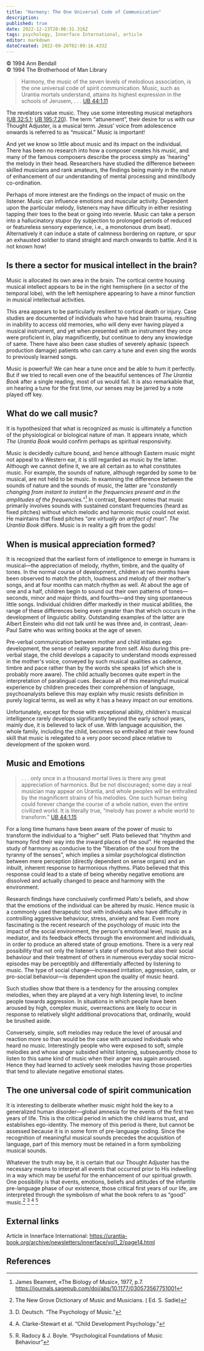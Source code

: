 ```yaml
---
title: "Harmony: The One Universal Code of Communication"
description: 
published: true
date: 2022-12-23T20:06:31.316Z
tags: psychology, Innerface International, article
editor: markdown
dateCreated: 2022-09-26T02:09:16.433Z
---
```


<p class="v-card v-sheet theme--light grey lighten-3 px-2">© 1994 Ann Bendall<br>© 1994 The Brotherhood of Man Library</p>

> Harmony, the music of the seven levels of melodious association, is the one universal code of spirit communication. Music, such as Urantia mortals understand, attains its highest expression in the schools of Jerusem, . . . [UB 44:1.11](/en/The_Urantia_Book/44#p1_11)

The revelators value music. They use some interesting musical metaphors ([UB 32:5.1](/en/The_Urantia_Book/32#p5_1); [UB 195:7.20](/en/The_Urantia_Book/195#p7_20)). The term “attunement”, their desire for us with our Thought Adjuster, is a musical term. Jesus' voice from adolescence onwards is referred to as “musical.” Music is important!

And yet we know so little about music and its impact on the individual. There has been no research into how a composer creates his music, and many of the famous composers describe the process simply as 'hearing" the melody in their head. Researchers have studied the difference between skilled musicians and rank amateurs, the findings being mainly in the nature of enhancement of our understanding of mental processing and mind/body co-ordination.

Perhaps of more interest are the findings on the impact of music on the listener. Music can influence emotions and muscular activity. Dependent upon the particular melody, listeners may have difficulty in either resisting tapping their toes to the beat or going into reverie. Music can take a person into a hallucinatory stupor (by subjection to  prolonged periods of reduced or featureless sensory experience, i.e., a monotonous drum beat). Alternatively it can induce a state of calmness bordering on rapture, or spur an exhausted soldier to stand straight and march onwards to battle. And it is not known how!

## Is there a sector for musical intellect in the brain?

Music is allocated its own area in the brain. The cortical centre housing musical intellect appears to be in the right hemisphere (in a sector of the temporal lobe), with the left hemisphere appearing to have a minor  function in musical intellectual activities.

This area appears to be particularly resilient to cortical death or injury. Case studies are documented of individuals who have had brain trauma, resulting in  inability to access old memories, who will deny ever having played a musical instrument, and yet when presented with an instrument they once were proficient in, play magnificently, but continue to deny any knowledge of same. There have also been case studies of severely aphasic (speech production damage) patients who can carry a tune and even sing the words to previously learned songs.

Music is powerful! We can hear a tune once and be able to hum it perfectly. But if we tried to recall even one of the beautiful sentences of _The Urantia Book_ after a single reading, most of us would fail. It is also remarkable that, on hearing a tune for the first time, our senses may be jarred by a note played off key.

## What do we call music?

It is hypothesized that what is recognized as music is ultimately a function of the physiological or biological nature of man. It appears innate, which _The Urantia Book_ would confirm perhaps as spiritual responsivity.

Music is decidedly culture bound, and hence although Eastern music might not appeal to a Western ear, it is still regarded as music by the latter. Although we cannot define it, we are all certain as to what constitutes music. For example, the sounds of nature, although regarded by some to be musical, are not held to be music. In examining the difference between the sounds of nature and the sounds of music, the latter are “_constantly changing from instant to instant in the frequencies present and in the amplitudes of the frequencies._”[^1] In contrast, Beament notes that music primarily involves sounds with sustained constant frequencies (heard as fixed pitches) without which melodic and harmonic music could not exist. He maintains that fixed pitches “_are virtually an artifact of man_”. _The Urantia Book_ differs. Music is in reality a gift from the gods!

## When is musical appreciation formed?

It is recognized that the earliest form  of intelligence to emerge in humans is musical—the appreciation of melody, rhythm, timbre, and the quality of tones.   In the normal course of development, children at two months have been observed to match the pitch, loudness and melody of their mother's songs, and at four months can match rhythm as well. At about the age of one and a half, children begin to sound out their own patterns of tones—seconds, minor and major thirds, and fourths—and they sing spontaneous little songs. Individual children differ markedly in their musical abilities, the range of these differences being even greater than that which occurs in the development of linguistic ability. Outstanding examples of the latter are Albert Einstein who did not talk until he was three and, in contrast, Jean-Paul Satre who was writing books at the age of seven.

Pre-verbal communication between mother and child initiates ego development, the sense of reality separate from self. Also during this pre-verbal stage, the child develops a capacity to understand moods expressed in the mother's voice, conveyed by such musical qualities as cadence, timbre and pace rather than by the words she speaks (of which she is probably more aware). The child actually becomes quite expert in the interpretation of paralingual cues. Because all of this meaningful musical experience by children precedes their comprehension of language,  psychoanalysts believe this may explain why music resists definition in purely logical terms, as well as why it has a heavy impact on our emotions.

Unfortunately, except for those with exceptional ability, children's musical intelligence rarely develops significantly beyond the early school years, mainly due, it is believed to lack of use. With language acquisition, the whole family, including the child, becomes so enthralled at their new found skill that music is relegated to a very poor second place relative to development of the spoken word.

## Music and Emotions

> . . . only once in a thousand mortal lives is there any great appreciation of harmonics. But be not discouraged; some day a real musician may appear on Urantia, and whole peoples will be enthralled by the magnificent strains of his melodies. One such human being could forever change the course of a whole nation, even the entire civilized world. It is literally true, “melody has power a whole world to transform.” [UB 44:1.15](/en/The_Urantia_Book/44#p1_15)

For a long time humans have been aware of the power of music to transform the individual to a “higher” self.  Plato believed that “rhythm and harmony find their way into the inward places of the soul”. He regarded the study of harmony as conducive to the “liberation of the soul from the tyranny of  the senses”, which implies a similar psychological distinction between mere perception (directly dependent on sense organs) and an inbuilt, inherent response to harmonious rhythms. Plato believed that this response could lead to a state of being whereby negative emotions are dissolved and actually changed to peace and harmony with the environment.

Research findings have conclusively confirmed Plato's beliefs, and show that the emotions of the individual can be altered by music. Hence music is a commonly used therapeutic tool with individuals who have difficulty in controlling aggressive behaviour, stress, anxiety and fear. Even more fascinating is the recent research of the psychology of music into the impact of the social environment, the person's emotional level, music as a mediator, and its feedback effects through the environment and individuals, in order to produce an altered state of group emotions. There is a very real possibility that not only the listener's state of emotions but also their social behaviour and their treatment of others in numerous everyday social micro-episodes may be perceptibly and differentially affected by listening to music. The  type of social change—increased irritation, aggression, calm, or pro-social behaviour—is dependent upon the quality of music heard.

Such studies show that there is a tendency for the arousing complex melodies, when they are played at a very high listening level, to incline people towards aggression. In situations in which people have been aroused by high, complex music, overreactions  are likely to occur in response to relatively slight additional provocations that, ordinarily, would be brushed aside.

Conversely, simple, soft melodies may reduce the level of arousal and reaction more so than would be the case with aroused individuals who heard no music. Interestingly people who were exposed to soft, simple melodies and whose anger subsided whilst listening, subsequently chose to listen to this same kind of music when their anger was again aroused. Hence they had learned to actively seek  melodies having those properties that tend to alleviate negative emotional states.

## The one universal code of spirit communication

It is interesting to deliberate whether music might hold the key to a generalized human disorder—global amnesia for the events of the first two years of life. This is the critical period in which the child learns trust, and establishes ego-identity. The memory of this period is there, but cannot be assessed because it is in some form of pre-language coding. Since the recognition of meaningful musical sounds precedes the acquisition of language, part of this memory must be retained in a form symbolizing musical sounds.

Whatever the truth may be, it is certain that our Thought Adjuster has the necessary means to interpret all events that occurred prior to His indwelling in a way which may be useful for the enhancement of our spiritual growth. One possibility is that events, emotions, beliefs and attitudes of the infantile pre-language phase of our existence, those critical first years of our life, are interpreted through the symbolism of what the book refers to as “good” music.[^2] [^3] [^4] [^5]

## External links

Article in Innerface International: https://urantia-book.org/archive/newsletters/innerface/vol1_2/page14.html

## References

[^1]: James Beament, «The Biology of Music», 1977, p.7. https://journals.sagepub.com/doi/abs/10.1177/030573567751001

[^2]: The New Grove Dictionary of Music and Musicians. ( Ed. S. Sadie)

[^3]: D. Deutsch. “The Psychology of Music.”

[^4]: A. Clarke-Stewart et al. “Child Development Psychology.”

[^5]: R. Radocy & J. Boyle. “Psychological Foundations of Music Behaviour”
